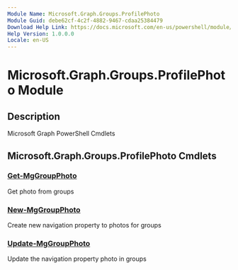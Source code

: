 ```yaml
---
Module Name: Microsoft.Graph.Groups.ProfilePhoto
Module Guid: debe62cf-4c2f-4882-9467-cdaa25384479
Download Help Link: https://docs.microsoft.com/en-us/powershell/module/microsoft.graph.groups.profilephoto
Help Version: 1.0.0.0
Locale: en-US
---
```


# Microsoft.Graph.Groups.ProfilePhoto Module
## Description
Microsoft Graph PowerShell Cmdlets

## Microsoft.Graph.Groups.ProfilePhoto Cmdlets
### [Get-MgGroupPhoto](Get-MgGroupPhoto.md)
Get photo from groups

### [New-MgGroupPhoto](New-MgGroupPhoto.md)
Create new navigation property to photos for groups

### [Update-MgGroupPhoto](Update-MgGroupPhoto.md)
Update the navigation property photo in groups

